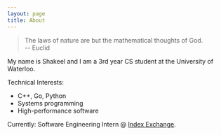 ```yaml
---
layout: page
title: About
---
```


>The laws of nature are but the mathematical thoughts of God.<br>
>-- Euclid

My name is Shakeel and I am a 3rd year CS student at the University of Waterloo.

Technical Interests:
* C++, Go, Python
* Systems programming
* High-performance software

Currently: Software Engineering Intern @ [Index Exchange](http://www.indexexchange.com/).
